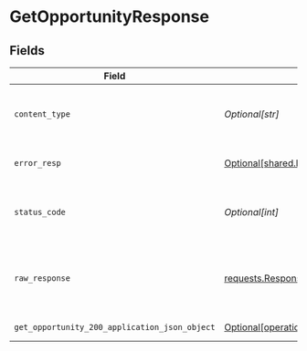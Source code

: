 # GetOpportunityResponse


## Fields

| Field                                                                                                                    | Type                                                                                                                     | Required                                                                                                                 | Description                                                                                                              |
| ------------------------------------------------------------------------------------------------------------------------ | ------------------------------------------------------------------------------------------------------------------------ | ------------------------------------------------------------------------------------------------------------------------ | ------------------------------------------------------------------------------------------------------------------------ |
| `content_type`                                                                                                           | *Optional[str]*                                                                                                          | :heavy_check_mark:                                                                                                       | HTTP response content type for this operation                                                                            |
| `error_resp`                                                                                                             | [Optional[shared.ErrorResp]](undefined/models/shared/errorresp.md)                                                       | :heavy_minus_sign:                                                                                                       | Could not authenticate the user                                                                                          |
| `status_code`                                                                                                            | *Optional[int]*                                                                                                          | :heavy_check_mark:                                                                                                       | HTTP response status code for this operation                                                                             |
| `raw_response`                                                                                                           | [requests.Response](https://requests.readthedocs.io/en/latest/api/#requests.Response)                                    | :heavy_minus_sign:                                                                                                       | Raw HTTP response; suitable for custom response parsing                                                                  |
| `get_opportunity_200_application_json_object`                                                                            | [Optional[operations.GetOpportunity200ApplicationJSON]](undefined/models/operations/getopportunity200applicationjson.md) | :heavy_minus_sign:                                                                                                       | The returned opportunities                                                                                               |